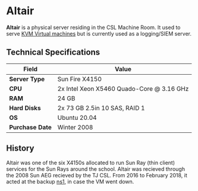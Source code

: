 # Altair

**Altair** is a physical server residing in the CSL Machine Room. It used to serve [KVM Virtual machines](../../../technologies/virtualization-stack/) but is currently used as a logging/SIEM server.

## Technical Specifications

| Field             | Value                                     |
| ----------------- | ----------------------------------------- |
| **Server Type**   | Sun Fire X4150                            |
| **CPU**           | 2x Intel Xeon X5460 Quado-Core @ 3.16 GHz |
| **RAM**           | 24 GB                                     |
| **Hard Disks**    | 2x 73 GB 2.5in 10 SAS, RAID 1             |
| **OS**            | Ubuntu 20.04                              |
| **Purchase Date** | Winter 2008                               |

## History

Altair was one of the six X4150s allocated to run Sun Ray (thin client) services for the Sun Rays around the school. Altair was recieved through the 2008 Sun AEG recieved by the TJ CSL. From 2016 to February 2018, it acted at the backup [ns1](../../../technologies/networking/dns.md), in case the VM went down.
